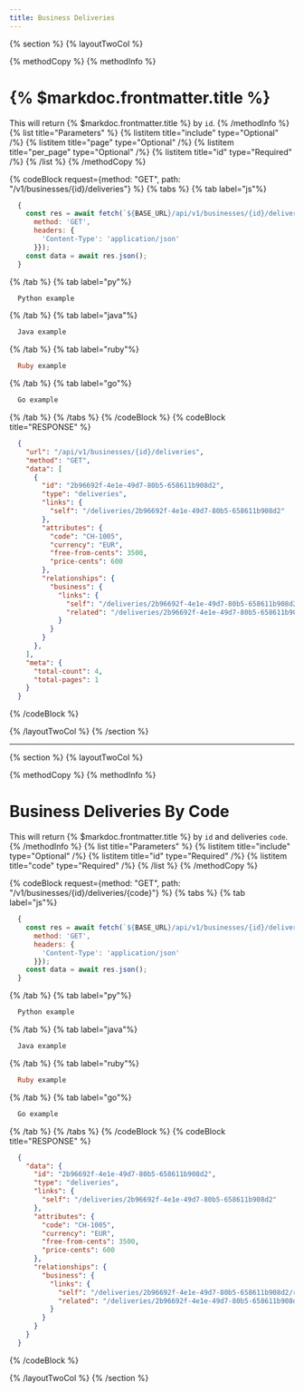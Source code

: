 ```yaml
---
title: Business Deliveries
---
```

{% section %}
{% layoutTwoCol %}

{% methodCopy %}
{% methodInfo %}
  # {% $markdoc.frontmatter.title %}
  This will return {% $markdoc.frontmatter.title %} by `id`.
{% /methodInfo %}
{% list title="Parameters" %}
  {% listitem title="include" type="Optional" /%}
  {% listitem title="page" type="Optional" /%}
  {% listitem title="per_page" type="Optional" /%}
  {% listitem title="id" type="Required" /%}
{% /list %}
{% /methodCopy %}

{% codeBlock request={method: "GET", path: "/v1/businesses/{id}/deliveries"} %}
{% tabs %}
  {% tab label="js"%}
  ```js
    {
      const res = await fetch(`${BASE_URL}/api/v1/businesses/{id}/deliveries`, {
        method: 'GET',
        headers: {
          'Content-Type': 'application/json'
        }});
      const data = await res.json();
    }
  ```
  {% /tab %}
  {% tab label="py"%}
  ```py
    Python example
  ```
  {% /tab %}
  {% tab label="java"%}
  ```java
    Java example
  ```
  {% /tab %}
  {% tab label="ruby"%}
  ```ruby
    Ruby example
  ```
  {% /tab %}
  {% tab label="go"%}
  ```go
    Go example
  ```
  {% /tab %}
{% /tabs %}
{% /codeBlock %}
{% codeBlock title="RESPONSE" %}
  ```json
    {
      "url": "/api/v1/businesses/{id}/deliveries",
      "method": "GET",
      "data": [
        {
          "id": "2b96692f-4e1e-49d7-80b5-658611b908d2",
          "type": "deliveries",
          "links": {
            "self": "/deliveries/2b96692f-4e1e-49d7-80b5-658611b908d2"
          },
          "attributes": {
            "code": "CH-1005",
            "currency": "EUR",
            "free-from-cents": 3500,
            "price-cents": 600
          },
          "relationships": {
            "business": {
              "links": {
                "self": "/deliveries/2b96692f-4e1e-49d7-80b5-658611b908d2/relationships/business",
                "related": "/deliveries/2b96692f-4e1e-49d7-80b5-658611b908d2/business"
              }
            }
          }
        },
      ],
      "meta": {
        "total-count": 4,
        "total-pages": 1
      }
    }
  ```
{% /codeBlock %}  

{% /layoutTwoCol %}
{% /section %}

- - -

{% section %}
{% layoutTwoCol %}

{% methodCopy %}
{% methodInfo %}
  # Business Deliveries By Code
  This will return {% $markdoc.frontmatter.title %} by `id` and deliveries `code`.
{% /methodInfo %}
{% list title="Parameters" %}
  {% listitem title="include" type="Optional" /%}
  {% listitem title="id" type="Required" /%}
  {% listitem title="code" type="Required" /%}
{% /list %}
{% /methodCopy %}

{% codeBlock request={method: "GET", path: "/v1/businesses/{id}/deliveries/{code}"} %}
{% tabs %}
  {% tab label="js"%}
  ```js
    {
      const res = await fetch(`${BASE_URL}/api/v1/businesses/{id}/deliveries/{code}`, {
        method: 'GET',
        headers: {
          'Content-Type': 'application/json'
        }});
      const data = await res.json();
    }
  ```
  {% /tab %}
  {% tab label="py"%}
  ```py
    Python example
  ```
  {% /tab %}
  {% tab label="java"%}
  ```java
    Java example
  ```
  {% /tab %}
  {% tab label="ruby"%}
  ```ruby
    Ruby example
  ```
  {% /tab %}
  {% tab label="go"%}
  ```go
    Go example
  ```
  {% /tab %}
{% /tabs %}
{% /codeBlock %}
{% codeBlock title="RESPONSE" %}
  ```json
    {
      "data": {
        "id": "2b96692f-4e1e-49d7-80b5-658611b908d2",
        "type": "deliveries",
        "links": {
          "self": "/deliveries/2b96692f-4e1e-49d7-80b5-658611b908d2"
        },
        "attributes": {
          "code": "CH-1005",
          "currency": "EUR",
          "free-from-cents": 3500,
          "price-cents": 600
        },
        "relationships": {
          "business": {
            "links": {
              "self": "/deliveries/2b96692f-4e1e-49d7-80b5-658611b908d2/relationships/business",
              "related": "/deliveries/2b96692f-4e1e-49d7-80b5-658611b908d2/business"
            }
          }
        }
      }
    }
  ```
{% /codeBlock %}  

{% /layoutTwoCol %}
{% /section %}